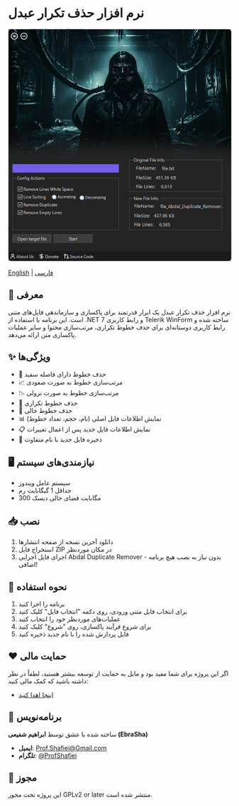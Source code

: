 # نرم افزار حذف تکرار عبدل

<p align="center">
  <img src="abdal-duplicate-remover.jpg" alt="Abdal Duplicate Remover">
</p>

[English](README.md) | [فارسی](README_FA.md)

## 🚀 معرفی
نرم افزار حذف تکرار عبدل یک ابزار قدرتمند برای پاکسازی و سازماندهی فایل‌های متنی است. این برنامه با استفاده از .NET 7 و رابط کاربری Telerik WinForm ساخته شده و رابط کاربری دوستانه‌ای برای حذف خطوط تکراری، مرتب‌سازی محتوا و سایر عملیات پاکسازی متن ارائه می‌دهد.

## ✨ ویژگی‌ها
- 🧹 حذف خطوط دارای فاصله سفید
- 📈 مرتب‌سازی خطوط به صورت صعودی
- 📉 مرتب‌سازی خطوط به صورت نزولی
- 🔄 حذف خطوط تکراری
- 📄 حذف خطوط خالی
- 📊 نمایش اطلاعات فایل اصلی (نام، حجم، تعداد خطوط)
- 📋 نمایش اطلاعات فایل جدید پس از اعمال تغییرات
- 💾 ذخیره فایل جدید با نام متفاوت

## 🖥️ نیازمندی‌های سیستم
- سیستم عامل ویندوز
- حداقل 1 گیگابایت رم
- 300 مگابایت فضای خالی دیسک

## 📥 نصب
1. دانلود آخرین نسخه از صفحه انتشارها
2. استخراج فایل ZIP در مکان موردنظر
3. اجرای فایل اجرایی Abdal Duplicate Remover - بدون نیاز به نصب هیچ برنامه اضافی!

## 🔧 نحوه استفاده
1. برنامه را اجرا کنید
2. برای انتخاب فایل متنی ورودی، روی دکمه "انتخاب فایل" کلیک کنید
3. عملیات‌های موردنظر خود را انتخاب کنید
4. برای شروع فرآیند پاکسازی، روی "شروع" کلیک کنید
5. فایل پردازش شده را با نام جدید ذخیره کنید

## ❤️ حمایت مالی
اگر این پروژه برای شما مفید بود و مایل به حمایت از توسعه بیشتر هستید، لطفاً در نظر داشته باشید که کمک مالی کنید:
- [اینجا اهدا کنید](https://alphajet.ir/abdal-donation)

## 🤵 برنامه‌نویس
ساخته شده با عشق توسط **ابراهیم شفیعی (EbraSha)**
- **ایمیل**: Prof.Shafiei@Gmail.com
- **تلگرام**: [@ProfShafiei](https://t.me/ProfShafiei)

## 📜 مجوز
این پروژه تحت مجوز GPLv2 or later منتشر شده است. 